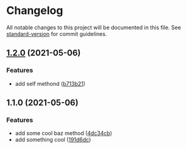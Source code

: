 # Changelog

All notable changes to this project will be documented in this file. See [standard-version](https://github.com/conventional-changelog/standard-version) for commit guidelines.

## [1.2.0](https://github.com/t7yang/workflow-test/compare/v1.1.0...v1.2.0) (2021-05-06)


### Features

* add self methond ([b713b21](https://github.com/t7yang/workflow-test/commit/b713b21b6cbff002b4fb2966bef229469cbf98c8))

## 1.1.0 (2021-05-06)


### Features

* add some cool baz method ([4dc34cb](https://github.com/t7yang/workflow-test/commit/4dc34cb6bf7f70ffa2da8ca84ed8164ace66c0df))
* add something cool ([191d6dc](https://github.com/t7yang/workflow-test/commit/191d6dcca0ccb63e32c01e47fd8ab85922fadf7b))
